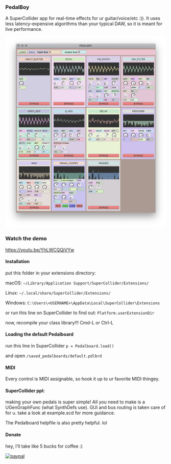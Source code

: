 
### PedalBoy
A SuperCollider app for real-time effects for ur guitar/voice/etc :)). It uses less latency-expensive algorithms than your typical DAW, so it is meant for live performance.

![img](classes/lib/img/pdlbrd.png)


### Watch the demo
https://youtu.be/YhLWCQQjVYw

#### Installation
put this folder in your extensions directory:

macOS:
`~/Library/Application Support/SuperCollider/Extensions/`

Linux:
`~/.local/share/SuperCollider/Extensions/`

Windows:
`C:\Users\<USERNAME>\AppData\Local\SuperCollider\Extensions`

or run this line on SuperCollider to find out:
`Platform.userExtensionDir`

now, recompile your class library!!!
Cmd-L or Ctrl-L

#### Loading the default Pedalboard
run this line in SuperCollider
`p = Pedalboard.load()`

and open `/saved_pedalboards/default.pdlbrd`

#### MIDI
Every control is MIDI assignable, so hook it up to ur favorite MIDI thingey.

#### SuperCollider ppl:
making your own pedals is super simple! All you need to make is a UGenGraphFunc (what SynthDefs use). GUI and bus routing is taken care of for u.
take a look at example.scd for more guidance.

The Pedalboard helpfile is also pretty helpful. lol

#### Donate
hey, I'll take like 5 bucks for coffee :)

[![paypal](https://www.paypalobjects.com/en_US/i/btn/btn_donateCC_LG.gif)](paypal.me/hugofloresgarcia)
